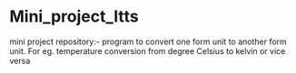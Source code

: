 # Mini_project_ltts
mini project repository:-
program to convert one form unit to another form unit. For eg. temperature conversion from degree Celsius to kelvin or vice versa
